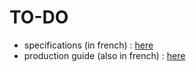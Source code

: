 # TO-DO

- specifications (in french) : [here](https://www-inf.telecom-sudparis.eu/COURS/CSC4101/projet/cahier-charges-projet.html)
- production guide (also in french) : [here](https://www-inf.telecom-sudparis.eu/COURS/CSC4101/projet/index.html)